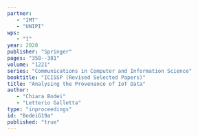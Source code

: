 ```yaml
---
partner: 
   - "IMT"
   - "UNIPI"
wps: 
   - "1"
year: 2020
publisher: "Springer"
pages: "358--381"
volume: "1221"
series: "Communications in Computer and Information Science"
booktitle: "ICISSP (Revised Selected Papers)"
title: "Analysing the Provenance of IoT Data"
author: 
   - "Chiara Bodei"
   - "Letterio Galletta"
type: "inproceedings"
id: "BodeiG19a"
published: "true"
---
```

